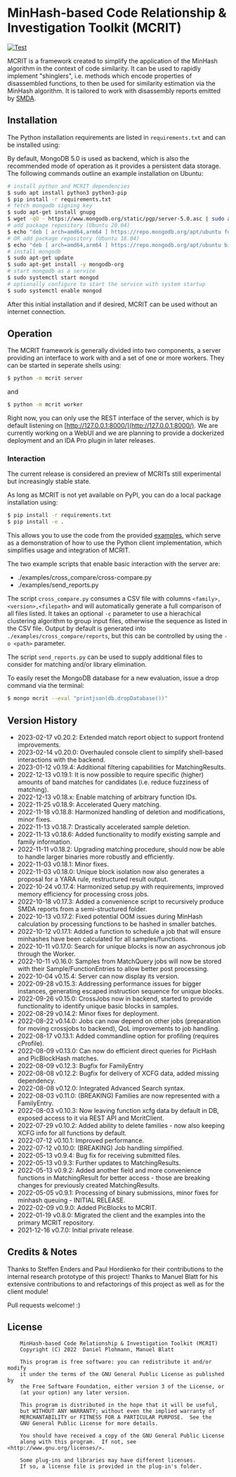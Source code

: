 # MinHash-based Code Relationship & Investigation Toolkit (MCRIT)
[![Test](https://github.com/danielplohmann/mcrit/actions/workflows/test.yml/badge.svg)](https://github.com/danielplohmann/mcrit/actions/workflows/test.yml)

MCRIT is a framework created to simplify the application of the MinHash algorithm in the context of code similarity.
It can be used to rapidly implement "shinglers", i.e. methods which encode properties of disassembled functions, to then be used for similarity estimation via the MinHash algorithm.
It is tailored to work with disassembly reports emitted by [SMDA](https://github.com/danielplohmann/smda).

## Installation

The Python installation requirements are listed in `requirements.txt` and can be installed using:

By default, MongoDB 5.0 is used as backend, which is also the recommended mode of operation as it provides a persistent data storage.
The following commands outline an example installation on Ubuntu:
```bash
# install python and MCRIT dependencies
$ sudo apt install python3 python3-pip
$ pip install -r requirements.txt 
# fetch mongodb signing key
$ sudo apt-get install gnupg
$ wget -qO - https://www.mongodb.org/static/pgp/server-5.0.asc | sudo apt-key add -
# add package repository (Ubuntu 20.04)
$ echo "deb [ arch=amd64,arm64 ] https://repo.mongodb.org/apt/ubuntu focal/mongodb-org/5.0 multiverse" | sudo tee /etc/apt/sources.list.d/mongodb-org-5.0.list
# OR add package repository (Ubuntu 18.04)
$ echo "deb [ arch=amd64,arm64 ] https://repo.mongodb.org/apt/ubuntu bionic/mongodb-org/5.0 multiverse" | sudo tee /etc/apt/sources.list.d/mongodb-org-5.0.list
# install mongodb
$ sudo apt-get update
$ sudo apt-get install -y mongodb-org
# start mongodb as a service
$ sudo systemctl start mongod
# optionally configure to start the service with system startup
$ sudo systemctl enable mongod
```

After this initial installation and if desired, MCRIT can be used without an internet connection.

## Operation

The MCRIT framework is generally divided into two components, a server providing an interface to work with and a set of one or more workers.
They can be started in seperate shells using:

```bash
$ python -m mcrit server
```

and

```bash
$ python -m mcrit worker
```

Right now, you can only use the REST interface of the server, which is by default listening on [http://127.0.0.1:8000/](http://127.0.0.1:8000/).
We are currently working on a WebUI and we are planning to provide a dockerized deployment and an IDA Pro plugin in later releases.

### Interaction

The current release is considered an preview of MCRITs still experimental but increasingly stable state.

As long as MCRIT is not yet available on PyPI, you can do a local package installation using:

```bash
$ pip install -r requirements.txt
$ pip install -e .
```

This allows you to use the code from the provided [examples](https://github.com/danielplohmann/mcrit/tree/main/examples), which serve as a demonstration of how to use the Python client implementation, which simplifies usage and integration of MCRIT.

The two example scripts that enable basic interaction with the server are:

* ./examples/cross_compare/cross-compare.py
* ./examples/send_reports.py

The script `cross_compare.py` consumes a CSV file with columns `<family>,<version>,<filepath>` and will automatically generate a full comparison of all files listed.
It takes an optional `-c` parameter to use a hierachical clustering algorithm to group input files, otherwise the sequence as listed in the CSV file. 
Output by default is generated into `./examples/cross_compare/reports`, but this can be controlled by using the `-o <path>` parameter.

The script `send_reports.py` can be used to supply additional files to consider for matching and/or library elimination.

To easily reset the MongoDB database for a new evaluation, issue a drop command via the terminal:

```bash
$ mongo mcrit --eval "printjson(db.dropDatabase())"
```

## Version History
 * 2023-02-17 v0.20.2: Extended match report object to support frontend improvements.
 * 2023-02-14 v0.20.0: Overhauled console client to simplify shell-based interactions with the backend.
 * 2023-01-12 v0.19.4: Additional filtering capabilities for MatchingResults.
 * 2022-12-13 v0.19.1: It is now possible to require specific (higher) amounts of band matches for candidates (i.e. reduce fuzziness of matching).
 * 2022-12-13 v0.18.x: Enable matching of arbitrary function IDs.
 * 2022-11-25 v0.18.9: Accelerated Query matching.
 * 2022-11-18 v0.18.8: Harmonized handling of deletion and modifications, minor fixes.
 * 2022-11-13 v0.18.7: Drastically accelerated sample deletion.
 * 2022-11-13 v0.18.6: Added functionality to modify existing sample and family information.
 * 2022-11-11 v0.18.2: Upgrading matching procedure, should now be able to handle larger binaries more robustly and efficiently.
 * 2022-11-03 v0.18.1: Minor fixes.
 * 2022-11-03 v0.18.0: Unique block isolation now also generates a proposal for a YARA rule, restructured result output.
 * 2022-10-24 v0.17.4: Harmonized setup.py with requirements, improved memory efficiency for processing cross jobs.
 * 2022-10-18 v0.17.3: Added a convenience script to recursively produce SMDA reports from a semi-structured folder.
 * 2022-10-13 v0.17.2: Fixed potential OOM issues during MinHash calculation by processing functions to be hashed in smaller batches.
 * 2022-10-12 v0.17.1: Added a function to schedule a job that will ensure minhashes have been calculated for all samples/functions.
 * 2022-10-11 v0.17.0: Search for unique blocks is now an asychronous job through the Worker.
 * 2022-10-11 v0.16.0: Samples from MatchQuery jobs will now be stored with their Sample/FunctionEntries to allow better post processing.
 * 2022-10-04 v0.15.4: Server can now display its version.
 * 2022-09-28 v0.15.3: Addressing performance issues for bigger instances, generating escaped instruction sequence for unique blocks.
 * 2022-09-26 v0.15.0: CrossJobs now in backend, started to provide functionality to identify unique basic blocks in samples.
 * 2022-08-29 v0.14.2: Minor fixes for deployment.
 * 2022-08-22 v0.14.0: Jobs can now depend on other jobs (preparation for moving crossjobs to backend), QoL improvements to job handling.
 * 2022-08-17 v0.13.1: Added commandline option for profiling (requires cProfile).
 * 2022-08-09 v0.13.0: Can now do efficient direct queries for PicHash and PicBlockHash matches.
 * 2022-08-09 v0.12.3: Bugfix for FamilyEntry
 * 2022-08-08 v0.12.2: Bugfix for delivery of XCFG data, added missing dependency.
 * 2022-08-08 v0.12.0: Integrated Advanced Search syntax.
 * 2022-08-03 v0.11.0: (BREAKING) Families are now represented with a FamilyEntry.
 * 2022-08-03 v0.10.3: Now leaving function xcfg data by default in DB, exposed access to it via REST API and McritClient.
 * 2022-07-29 v0.10.2: Added ability to delete families - now also keeping XCFG info for all functions by default.
 * 2022-07-12 v0.10.1: Improved performance.
 * 2022-07-12 v0.10.0: (BREAKING) Job handling simplified.
 * 2022-05-13  v0.9.4: Bug fix for receiving submitted files.
 * 2022-05-13  v0.9.3: Further updates to MatchingResults.
 * 2022-05-13  v0.9.2: Added another field and more convenience functions in MatchingResult for better access - those are breaking changes for previously created MatchingResults.
 * 2022-05-05  v0.9.1: Processing of binary submissions, minor fixes for minhash queuing - INITIAL RELEASE.
 * 2022-02-09  v0.9.0: Added PicBlocks to MCRIT.
 * 2022-01-19  v0.8.0: Migrated the client and the examples into the primary MCRIT repository.
 * 2021-12-16  v0.7.0: Initial private release.

## Credits & Notes

Thanks to Steffen Enders and Paul Hordiienko for their contributions to the internal research prototype of this project!
Thanks to Manuel Blatt for his extensive contributions to and refactorings of this project as well as for the client module!

Pull requests welcome! :)

## License
```
    MinHash-based Code Relationship & Investigation Toolkit (MCRIT)
    Copyright (C) 2022  Daniel Plohmann, Manuel Blatt

    This program is free software: you can redistribute it and/or modify
    it under the terms of the GNU General Public License as published by
    the Free Software Foundation, either version 3 of the License, or
    (at your option) any later version.

    This program is distributed in the hope that it will be useful,
    but WITHOUT ANY WARRANTY; without even the implied warranty of
    MERCHANTABILITY or FITNESS FOR A PARTICULAR PURPOSE.  See the
    GNU General Public License for more details.

    You should have received a copy of the GNU General Public License
    along with this program.  If not, see <http://www.gnu.org/licenses/>.
    
    Some plug-ins and libraries may have different licenses. 
    If so, a license file is provided in the plug-in's folder.
```
